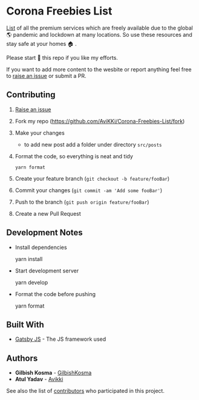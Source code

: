 # Corona Freebies List

[List](https://coronafreebies.now.sh) of all the premium services which are freely available due to the global :earth_americas: pandemic and lockdown at many locations. So use these resources and stay safe at your homes :house: .

Please start :star2: this repo if you like my efforts.

If you want to add more content to the wesbite or report anything feel free to [raise an issue](https://github.com/AviKKi/Corona-Freebies-List/issues/new/choose) or submit a PR.

## Contributing
1. [Raise an issue](https://github.com/AviKKi/Corona-Freebies-List/issues/new/choose)

2. Fork my repo (<https://github.com/AviKKi/Corona-Freebies-List/fork>)

3. Make your changes
    - to add new post add a folder under directory `src/posts`
4. Format the code, so everything is neat and tidy
    
    `yarn format`

5. Create your feature branch (`git checkout -b feature/fooBar`)

6. Commit your changes (`git commit -am 'Add some fooBar'`)

7. Push to the branch (`git push origin feature/fooBar`)

8. Create a new Pull Request


## Development Notes
- Install dependencies
  
  yarn install

- Start development server

  yarn develop

- Format the code before pushing
    
    yarn format



## Built With

* [Gatsby JS](https://www.gatsbyjs.org/) - The JS framework used


## Authors

* **Gilbish Kosma**  - [GilbishKosma](https://github.com/Gilbishkosma/)
* **Atul Yadav**  - [Avikki](https://github.com/Avikki/)

See also the list of [contributors](https://github.com/AviKKi/Corona-Freebies-List/contributors.md) who participated in this project.


